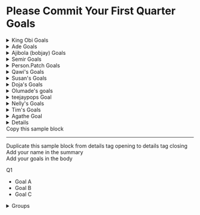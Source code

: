 # Please Commit Your First Quarter Goals

<details>
  <summary> King Obi Goals </summary>

  ---
  1. [Python Crash Course by Eric Matthes](https://www.amazon.com/Python-Crash-Course-2nd-Edition/dp/1593279280)
  - [Current Working] (https://github.com/King-Ob/2025_PCC)
  - 4-6 chapter per week
  - Why this book? It’s beginner-friendly and focuses on foundational programming skills in Python.
  - Project: Build a Movie Recommendation Tracker:
    - Use Python to store movie titles, genres, and ratings in a dictionary.
    - Allow users to input their favorite genres and output recommended movies from your list.

  2. [Automate the Boring Stuff with Python by Al Sweigart](https://automatetheboringstuff.com/)
  - Why this book? It introduces real-world problem-solving with Python.
  - Project: Create a Netflix Watch History Analyzer:
    - Scrape or analyze a CSV file containing movie-watching history.
    - Summarize stats like total watch time, favorite genres, and the number of movies watched per month.

</details>


<details>
  <summary> Ade Goals </summary>

---
Jan
- Python Advanced Data Structures  ✅
- Github Actions with terraform deployment ✅
- https://6sense.com/tech/data-visualization/amazon-quicksight-market-share ✅
- AWS QuickSight ✅
- AWS Lambda - step functions ✅ (future enhancement, pass outputs)

Feb
- ArgoCD (here)[https://www.youtube.com/watch?v=B7Q-LcWK4TA]
- Databricks Secrets scope

Mar 
- Apache Kafka (In-progress - Pause)

Q2 
- PowerBI
- Tableau
- AWS EMR from scratch
- Complete ETL Project end to end


</details>

<details>

  <summary> Ajibola (bobjay) Goals </summary>
  
---
Certified Kubernetes Administrator

Jan 

- Introduction
- Core Concepts
- Scheduling
- Logging & Monitoring
- App Lifecycle Management

Feb

- Cluster Maintenance
- Security
- Storage

March

- Networking
- Design and Install a Kubernetes Cluster
- Install "Kubernetes the Kubeadm Way"
- Troubleshooting
- Mock Exams
- CKA Certification Exam

</details>


<details>

  <summary> Semir Goals </summary>
  
### CompTia Security+ Certification
---
Jan
- Risk Management
- Foundations of Cryptography
- Physical Security
- Identity and Account Management
- Tools of Trade

Feb
- Securing Individual Systems
- Securing the basic LAN
- Securing the wireless LANs
- Securing Virtual and Cloud Environments
- Securing Dedicated and Mobile Systems

March
- Secure Protocols and Applications
- Testing Infrastructure
- Business Security Impact
- Dealing with Incidents
- Practice Exams
- CompTia Security+ Exam
</details>


<details>

  <summary> Person.Patch Goals </summary>
  
---

  <p> 
  Kubestonaut <br>
  Comptia Security+<br>
  Improve Python Skillset<br>
  </p>



Q1
- Feb: CKA Certification (exam not scheduled)
- Read Automate the boring stuff with python
- April: CKAD Certification

Q2
- May: KCNA Certification
- June-July: CKS Certification
- August: KCSA Certification

</details>

<details>

  <summary> Qawi's Goals </summary>
  
---

  <p> 
  Improve Front-end skills and learn Backend technologies<br>
  Improve Python skillset<br>
  Do more DSAs and Leetcode<br>
  </p>



Q1
- Jan: Learn and practice DSAs more, Work on a full-stack web app without the use of any BAAS
- Feb: Build a really simple CRUD application with Python
- Read Automate the boring stuff with python
- March:  Land an SE internship role 
</details>



<details>

  <summary> Susan's Goals </summary>
  
---

Q1
- Complete the Topics below.
- Post and Review self-assigned practice questions.
- -- Add devices to Microsoft Entra ID
- -- Choose an appropriate device join type
- -- Join devices to Microsoft Entra ID
- -- Register devices to Microsoft Entra ID
- -- Plan and implement groups for devices in Microsoft Entra ID
 
</details>

<details>

  <summary> Doja's Goals </summary>
  
---

Q1
- Python refresh using Python Crash Course by Eric Matthes
- SQL refresh using SQL in 10mins by Ben Forta
- Pyspark Refresh using Big Data Analytics with Spark by Mohammed Guller

</details>

<details>

  <summary> Olumade's goals </summary>
  
---


Q1
  [Automate the Boring Stuff with Python by Al Sweigart](https://automatetheboringstuff.com/)
  - Why this book? It introduces real-world problem-solving with Python.
  - Project: Create a Football History Analyzer:
    - Scrape or analyze a CSV file containing historical football data.
    - API endpoint to analyze information(curl)
  [GIT/GITHUB]
  - Understanding GIT and version control
    - GIT basics, initializing a repository, staging, and committing changes.
  - Working with GitHub
    - Creating a GitHub repository
    - pushing/pulling
    - Cloning a repository
    - Other Github functions
    
  - Publish a minimum of two articles on Projects you developed on a preferred platform

</details>


<details>

  <summary> teejaypops Goal </summary>
  
---
Q1
- Complete 1/2 of SYO 701 
- Set up a lab.
- Practice & understand security measures" i.e honeynets, honeypots, etc.  
</details>

<details>
  <summary> Nelly's Goals </summary>

---
Q1
- Research and enroll in a Data Engineering bootcamp or training.
- Build Strong Foundation in Data Engineering Concepts.
- Get Hands-on with concepts learned.

</details>

<details>
  <summary> Tim's Goals </summary>

---
Q1
- Build foundational knowledge of multi-agent systems, their architecture, coordination, and communication mechanisms.
- Research and identify impactful use cases for multi-AI agents in key industries.
- Develop a working prototype of a multi-AI agent system focused on automating a specific task or solving a problem in a target industry.
- Study methods for evaluating the impact and scalability of AI agent solutions in real-world applications.

</details>

<details>

  <summary> Agathe Goal </summary>
  
---
Q1
- Indepently code python
- get better of understanding the if-else statements 
- create small project
- create big projects
   
</details>

<details>

</details>






  <summary> Copy this sample block </summary>
  
---

  <p> 
  Duplicate this sample block from details tag opening to details tag closing <br>
  Add your name in the summary <br>
  Add your goals in the body <br>
  </p>



Q1
- Goal A
- Goal B
- Goal C
</details>


<details>

---

  <summary> Groups </summary>
  Python
  <ul>
    <li>Edoboye</li>
    <li>Ade</li>
    <li>Qawi</li>
  </ul>

  K8S
  <ul>
    <li>Person1</li>
    <li>Person2</li>
    <li>Person3</li>
  </ul>

  Cyber Security
   <ul>
    <li>Person1</li>
    <li>Person2</li>
    <li>Person3</li>
  </ul>

</details>
